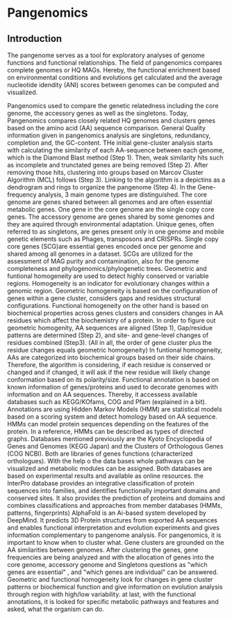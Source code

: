 # Pangenomics

## Introduction

The pangenome serves as a tool for exploratory analyses of genome functions and functional relationships. The field of pangenomics compares complete genomes or HQ MAGs. Hereby, the functional enrichment based on environmental conditions and evolutions get calculated and the average nucleotide idendity (ANI) scores between genomes can be computed and visualized.

Pangenomics used to compare the genetic relatedness including the core genome, the accessory genes as well as the singletons. Today, Pangenomics compares closely related HQ genomes and clusters genes based on the amino acid (AA) sequence comparison. General Quality information given in pangenomics analysis are singletons, redundancy, completion and, the GC-content. THe initial gene-cluster analysis starts with calculating the similarity of each AA-sequence between each genome, which is the Diamond Blast method (Step 1). Then, weak similarity hits such as incomplete and trunctated genes are being removed (Step 2). After removing those hits, clustering into groups based on Marcov Cluster Algorithm (MCL) follows (Step 3). Linking to the algorithm is a depictins as a dendrogram and rings to organize the pangenome (Step 4). In the Gene-frequency analysis, 3 main genome types are distinguished. The core genome are genes shared between all genomes and are often essential metabolic genes. One gene in the core genome are the single copy core genes. The accessory genome are genes shared by some genomes and they are aquired through environmental adaptation. Unique genes, often referred to as singletons, are genes present only in one genome and mobile genetic elements such as Phages, transposons and CRISPRs.
Single copy core genes (SCG)are essential genes encoded once per genome and shared among all genomes in a dataset. SCGs are utilized for the assessment of MAG purity and contamination, also for the genome completeness and phylogenomics/phylogenetic trees. 
Geometric and funtional homogeneity are used to detect highly conserved or variable regions. Homogeneity is an indicator for evolutionary changes within a genomic region. Geometric homogeneity is based on the configuration of genes within a gene cluster, considers gaps and residues structural configurations. Functional homogeneity on the other hand is based on biochemical properties across genes clusters and considers changes in AA residues which affect the biochemistry of a protein. 
In order to figure out geometric homogenity, AA sequences are aligned (Step 1), Gap/residue patterns are determined (Step 2), and site- and gene-level changes of residues combined (Step3). (All in all, the order of gene cluster plus the residue changes equals geometric homogeneity)
In funtional homogeneity, AAs are categorized into biochemical groups based on their side chains. Therefore, the algorithm is considering, if each residue is conserved or changed and if changed, it will ask if the new residue will likely change conformation based on its polarity/size.
Functional annotation is based on known information of genes/proteins and used to decorate genomes with information and on AA sequences. Thereby, it accessess available databases such as KEGG/KOfams, COG and Pfam (explained in a bit). Annotations are using Hidden Markov Models (HMM) are statistical models based on a scoring system and detect homology based on AA sequence. HMMs can model protein sequences depending on the features of the protein. In a reference, HMMs can be described as types of directed graphs. Databases mentioned previously are the Kyoto Encyclopedia of Genes and Genomes (KEGG Japan) and the Clusters of Orthologous Genes (COG NCBI). Both are libraries of genes functions (characterized orthologues). With the help o the data bases whole pathways can be visualized and metabolic modules can be assigned. Both databases are based on experimental results and available as online resources. 
the InterPro database provides an integrative classification of protein sequences into families, and identifies functionally important domains and conserved sites. It also provides the prediction of proteins and domains and combines classifications and approaches from member databases (HMMs, patterns, fingerprints)
AlphaFold is an Ai-based system developed by DeepMind. It predicts 3D Protein structures from exported AA sequences and enables functional interpretation and evolution experiments and gives information complementary to pangenome analysis.
For pangenomics, it is important to know when to cluster what. Gene clusters are grounded on the AA similarities between genomes. After clustering the genes, gene frequencies are being analyzed and with the allocation of genes into the core genome, accessory genome and Singletons questions as "which genes are essential" , and "which genes are individual" can be answered. Geometric and functional homogeneity look for changes in gene cluster patterns or biochemical function and give information on evolution analysis through region with high/low variability. at last, with the functional annotations, it is looked for specific metabolic pathways and features and asked, what the organism can do.